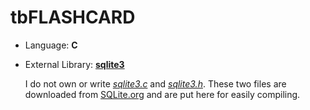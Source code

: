 # tbFLASHCARD

* Language: **C**

* External Library: [**sqlite3**](https://www.sqlite.org/index.html)

    I do not own or write [*sqlite3.c*](./sqlite3.c) and [*sqlite3.h*](./sqlite3.h). These two files are downloaded from [SQLite.org](https://www.sqlite.org/download.html) and are put here for easily compiling.
